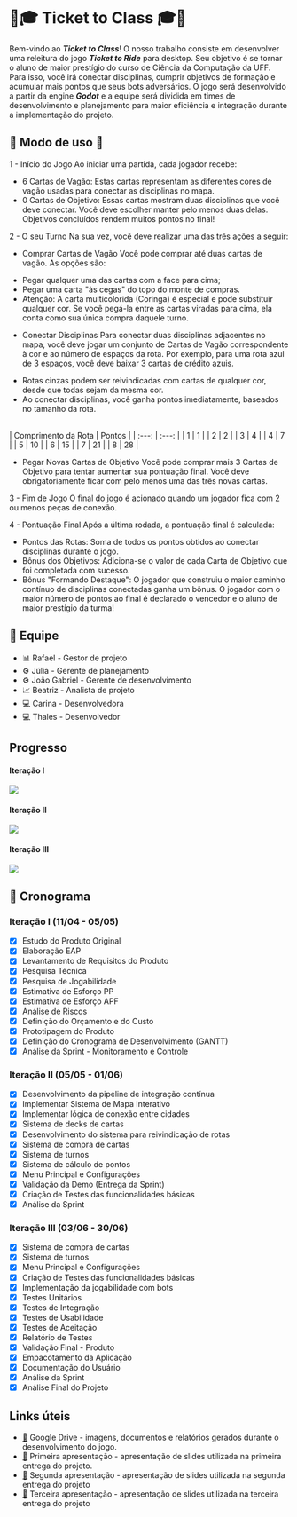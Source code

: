 # :ticket::mortar_board: Ticket to Class :mortar_board::ticket: 
Bem-vindo ao ***Ticket to Class***! O nosso trabalho consiste em desenvolver uma releitura do jogo ***Ticket to Ride*** para desktop. Seu objetivo é se tornar o aluno de maior prestígio do curso de Ciência da Computação da UFF. Para isso, você irá conectar disciplinas, cumprir objetivos de formação e acumular mais pontos que seus bots adversários. O jogo será desenvolvido a partir da engine ***Godot*** e a equipe será dividida em times de desenvolvimento e planejamento para maior eficiência e integração durante a implementação do projeto.

## :train: Modo de uso :train:

1 - Início do Jogo
Ao iniciar uma partida, cada jogador recebe:
 * 6 Cartas de Vagão: Estas cartas representam as diferentes cores de vagão usadas para conectar as disciplinas no mapa.
 * 0 Cartas de Objetivo: Essas cartas mostram duas disciplinas que você deve conectar. Você deve escolher manter pelo menos duas delas. Objetivos concluídos rendem muitos pontos no final!

2 - O seu Turno
Na sua vez, você deve realizar uma das três ações a seguir:
- Comprar Cartas de Vagão
Você pode comprar até duas cartas de vagão. As opções são:
 * Pegar qualquer uma das cartas com a face para cima;
 * Pegar uma carta "às cegas" do topo do monte de compras.
 * Atenção: A carta multicolorida (Coringa) é especial e pode substituir qualquer cor. Se você pegá-la entre as cartas viradas para cima, ela conta como sua única compra daquele turno.
- Conectar Disciplinas
Para conectar duas disciplinas adjacentes no mapa, você deve jogar um conjunto de Cartas de Vagão correspondente à cor e ao número de espaços da rota. Por exemplo, para uma rota azul de 3 espaços, você deve baixar 3 cartas de crédito azuis.
 * Rotas cinzas podem ser reivindicadas com cartas de qualquer cor, desde que todas sejam da mesma cor.
 * Ao conectar disciplinas, você ganha pontos imediatamente, baseados no tamanho da rota.
<br>
| Comprimento da Rota | Pontos |
| :---: | :---: |
| 1 | 1 |
| 2 | 2 |
| 3 | 4 |
| 4 | 7 |
| 5 | 10 |
| 6 | 15 |
| 7 | 21 |
| 8 | 28 |


- Pegar Novas Cartas de Objetivo
Você pode comprar mais 3 Cartas de Objetivo para tentar aumentar sua pontuação final. Você deve obrigatoriamente ficar com pelo menos uma das três novas cartas.

3 - Fim de Jogo
O final do jogo é acionado quando um jogador fica com 2 ou menos peças de conexão. 

4 - Pontuação Final
Após a última rodada, a pontuação final é calculada:
 * Pontos das Rotas: Soma de todos os pontos obtidos ao conectar disciplinas durante o jogo.
 * Bônus dos Objetivos: Adiciona-se o valor de cada Carta de Objetivo que foi completada com sucesso.
 * Bônus "Formando Destaque": O jogador que construiu o maior caminho contínuo de disciplinas conectadas ganha um bônus.
O jogador com o maior número de pontos ao final é declarado o vencedor e o aluno de maior prestígio da turma!

## :busts_in_silhouette: Equipe
* :bar_chart: Rafael - Gestor de projeto 
* :gear: Júlia - Gerente de planejamento
* :gear: João Gabriel - Gerente de desenvolvimento
* :chart_with_upwards_trend: Beatriz - Analista de projeto
* :computer: Carina - Desenvolvedora
* :computer: Thales - Desenvolvedor

## Progresso

#### Iteração I
  ![](https://geps.dev/progress/100?dangerColor=800000&warningColor=ff9900&successColor=006600)

#### Iteração II 
  ![](https://geps.dev/progress/100?dangerColor=800000&warningColor=ff9900&successColor=006600)

#### Iteração III 
  ![](https://geps.dev/progress/100?dangerColor=800000&warningColor=ff9900&successColor=006600)

## :calendar: Cronograma
### Iteração I (11/04 - 05/05)
- [X] Estudo do Produto Original
- [X] Elaboração EAP
- [X] Levantamento de Requisitos do Produto
- [X] Pesquisa Técnica
- [X] Pesquisa de Jogabilidade
- [X] Estimativa de Esforço PP
- [X] Estimativa de Esforço APF
- [X] Análise de Riscos
- [X] Definição do Orçamento e do Custo
- [X] Prototipagem do Produto
- [X] Definição do Cronograma de Desenvolvimento (GANTT)
- [X] Análise da Sprint - Monitoramento e Controle

### Iteração II (05/05 - 01/06)
- [x] Desenvolvimento da pipeline de integração contínua
- [x] Implementar Sistema de Mapa Interativo
- [x] Implementar lógica de conexão entre cidades
- [x] Sistema de decks de cartas
- [x] Desenvolvimento do sistema para reivindicação de rotas
- [x] Sistema de compra de cartas
- [x] Sistema de turnos
- [x] Sistema de cálculo de pontos
- [x] Menu Principal e Configurações
- [x] Validação da Demo (Entrega da Sprint)
- [x] Criação de Testes das funcionalidades básicas
- [x] Análise da Sprint

### Iteração III (03/06 - 30/06)
- [x] Sistema de compra de cartas
- [x] Sistema de turnos
- [x] Menu Principal e Configurações
- [x] Criação de Testes das funcionalidades básicas
- [x] Implementação da jogabilidade com bots
- [x] Testes Unitários
- [x] Testes de Integração
- [x] Testes de Usabilidade
- [x] Testes de Aceitação
- [x] Relatório de Testes
- [x] Validação Final - Produto
- [x] Empacotamento da Aplicação
- [x] Documentação do Usuário
- [x] Análise da Sprint
- [x] Análise Final do Projeto

## Links úteis 
+ [:link:](https://drive.google.com/drive/folders/1cuiLI-nLHgZQftqxqwLhmsISwi6Ljx0f?usp=drive_link) Google Drive - imagens, documentos e relatórios gerados durante o desenvolvimento do jogo.
+ [:link:](https://www.canva.com/design/DAGmO0nm1Io/6k_SZDvsDn_vYE2s3cZuHA/view?utm_content=DAGmO0nm1Io&utm_campaign=designshare&utm_medium=link2&utm_source=uniquelinks&utlId=h14eb927491) Primeira apresentação - apresentação de slides utilizada na primeira entrega do projeto.
+ [:link:](https://www.canva.com/design/DAGoTfS5UDs/SqobLz9NjghUm6eEAiyMbQ/view?utm_content=DAGoTfS5UDs&utm_campaign=designshare&utm_medium=link2&utm_source=uniquelinks&utlId=h291b6ab2b8) Segunda apresentação - apresentação de slides utilizada na segunda entrega do projeto
+ [:link:](https://www.canva.com/design/DAGrNUDKn1Q/lUBo7IiZAtTrV5JFv-8QPw/view?utm_content=DAGrNUDKn1Q&utm_campaign=designshare&utm_medium=link2&utm_source=uniquelinks&utlId=h9591ce9e56) Terceira apresentação - apresentação de slides utilizada na terceira entrega do projeto

